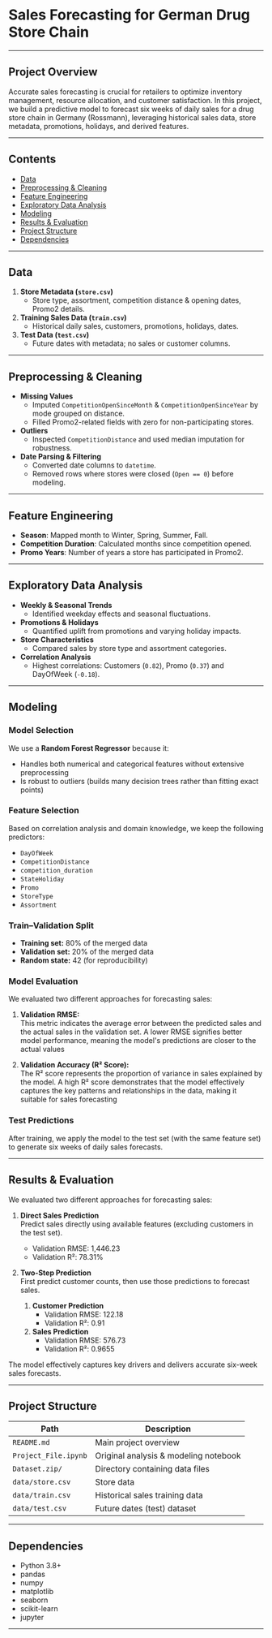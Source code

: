# Sales Forecasting for German Drug Store Chain

---

## Project Overview

Accurate sales forecasting is crucial for retailers to optimize inventory management, resource allocation, and customer satisfaction. In this project, we build a predictive model to forecast six weeks of daily sales for a drug store chain in Germany (Rossmann), leveraging historical sales data, store metadata, promotions, holidays, and derived features.

---

## Contents

- [Data](#data)  
- [Preprocessing & Cleaning](#preprocessing--cleaning)  
- [Feature Engineering](#feature-engineering)  
- [Exploratory Data Analysis](#exploratory-data-analysis)  
- [Modeling](#modeling)  
- [Results & Evaluation](#results--evaluation)  
- [Project Structure](#project-structure)  
- [Dependencies](#dependencies)  

---

## Data

1. **Store Metadata (`store.csv`)**  
   - Store type, assortment, competition distance & opening dates, Promo2 details.  
2. **Training Sales Data (`train.csv`)**  
   - Historical daily sales, customers, promotions, holidays, dates.  
3. **Test Data (`test.csv`)**  
   - Future dates with metadata; no sales or customer columns.

---

## Preprocessing & Cleaning

- **Missing Values**  
  - Imputed `CompetitionOpenSinceMonth` & `CompetitionOpenSinceYear` by mode grouped on distance.  
  - Filled Promo2-related fields with zero for non-participating stores.  
- **Outliers**  
  - Inspected `CompetitionDistance` and used median imputation for robustness.  
- **Date Parsing & Filtering**  
  - Converted date columns to `datetime`.  
  - Removed rows where stores were closed (`Open == 0`) before modeling.

---

## Feature Engineering

- **Season**: Mapped month to Winter, Spring, Summer, Fall.  
- **Competition Duration**: Calculated months since competition opened.  
- **Promo Years**: Number of years a store has participated in Promo2.  

---

## Exploratory Data Analysis

- **Weekly & Seasonal Trends**  
  - Identified weekday effects and seasonal fluctuations.  
- **Promotions & Holidays**  
  - Quantified uplift from promotions and varying holiday impacts.  
- **Store Characteristics**  
  - Compared sales by store type and assortment categories.  
- **Correlation Analysis**  
  - Highest correlations: Customers (`0.82`), Promo (`0.37`) and DayOfWeek (`‑0.18`).

---

## Modeling

### Model Selection  
We use a **Random Forest Regressor** because it:  
- Handles both numerical and categorical features without extensive preprocessing  
- Is robust to outliers (builds many decision trees rather than fitting exact points)  

### Feature Selection  
Based on correlation analysis and domain knowledge, we keep the following predictors:  
- `DayOfWeek`  
- `CompetitionDistance`  
- `competition_duration`  
- `StateHoliday`  
- `Promo`  
- `StoreType`  
- `Assortment`  

### Train–Validation Split  
- **Training set:** 80% of the merged data  
- **Validation set:** 20% of the merged data  
- **Random state:** 42 (for reproducibility)  

### Model Evaluation
We evaluated two different approaches for forecasting sales:

1. **Validation RMSE:**  
   This metric indicates the average error between the predicted sales and the actual sales in the validation set.
   A lower RMSE signifies better model performance, meaning the model's predictions are closer to the actual values
   
2. **Validation Accuracy (R² Score):**  
   The R² score represents the proportion of variance in sales explained by the model.
   A high R² score demonstrates that the model effectively captures the key patterns and relationships in the data, making it suitable for sales forecasting
   
### Test Predictions  
After training, we apply the model to the test set (with the same feature set) to generate six weeks of daily sales forecasts.

---

## Results & Evaluation

We evaluated two different approaches for forecasting sales:

1. **Direct Sales Prediction**  
   Predict sales directly using available features (excluding customers in the test set).  
   - Validation RMSE: 1,446.23  
   - Validation R²: 78.31%

2. **Two‑Step Prediction**  
   First predict customer counts, then use those predictions to forecast sales.  
   1. **Customer Prediction**  
      - Validation RMSE: 122.18  
      - Validation R²: 0.91  
   2. **Sales Prediction**  
      - Validation RMSE: 576.73  
      - Validation R²: 0.9655

The model effectively captures key drivers and delivers accurate six-week sales forecasts.

---

## Project Structure

| Path                                  | Description                                  |
|---------------------------------------|----------------------------------------------|
| `README.md`                           | Main project overview                        |
| `Project_File.ipynb`                  | Original analysis & modeling notebook        |
| `Dataset.zip/`                        | Directory containing data files              |
| `data/store.csv`                      | Store data                                   |
| `data/train.csv`                      | Historical sales training data               |
| `data/test.csv`                       | Future dates (test) dataset                  |


---

## Dependencies

- Python 3.8+  
- pandas  
- numpy  
- matplotlib  
- seaborn  
- scikit-learn  
- jupyter  

---


